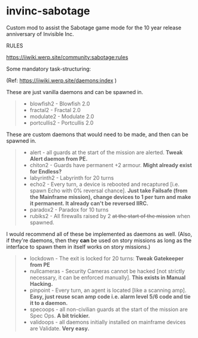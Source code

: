 # invinc-sabotage
Custom mod to assist the Sabotage game mode for the 10 year release anniversary of Invisible Inc.

RULES

https://iiwiki.werp.site/community:sabotage:rules

Some mandatory task-structuring:

(Ref: <https://iiwiki.werp.site/daemons:index> )

These are just vanilla daemons and can be spawned in.
>- blowfish2 - Blowfish 2.0
>- fractal2 - Fractal 2.0
>- modulate2 - Modulate 2.0
>- portcullis2 - Portcullis 2.0

These are custom daemons that would need to be made, and then can be spawned in.
>- alert - all guards at the start of the mission are alerted. **Tweak Alert daemon from PE.**
>- chiton2 - Guards have permanent +2 armour. **Might already exist for Endless?** 
>- labyrinth2 - Labyrinth for 20 turns
>- echo2 - Every turn, a device is rebooted and recaptured [i.e. spawn Echo with 0% reversal chance]. **Just take Failsafe (from the Mainframe mission), change devices to 1 per turn and make it permanent. It already can't be reversed IIRC.**
>- paradox2 - Paradox for 10 turns
>- rubiks2 - All firewalls raised by 2 ~~at the start of the mission~~ when spawned.

I would recommend all of these be implemented as daemons as well. (Also, if they're daemons, then they **can** be used on story missions as long as the interface to spawn them in itself works on story missions.)

>- lockdown - The exit is locked for 20 turns: **Tweak Gatekeeper from PE**
>- nullcameras - Security Cameras cannot be hacked [not strictly necessary, it can be enforced manually]. **This exists in Manual Hacking.**
>- pinpoint - Every turn, an agent is located [like a scanning amp]. **Easy, just reuse scan amp code i.e. alarm level 5/6 code and tie it to a daemon.**
>- specoops - all non-civilian guards at the start of the mission are Spec Ops. **A bit trickier.**
>- validoops - all daemons initially installed on mainframe devices are Validate. **Very easy.**
